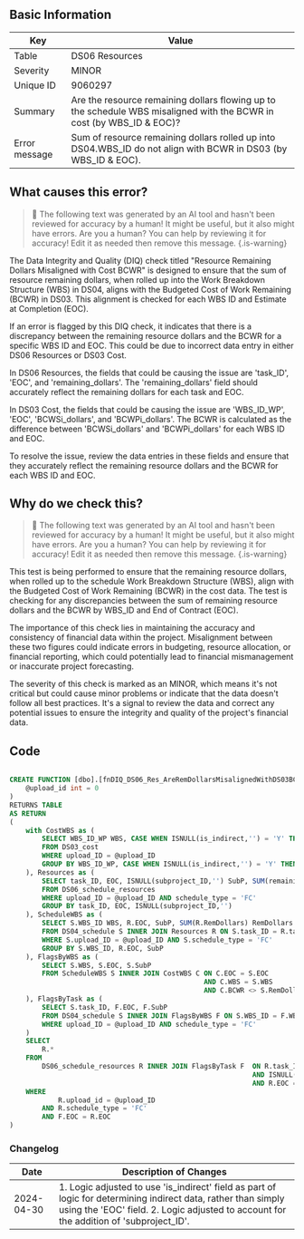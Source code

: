 ## Basic Information

| Key           | Value                                                                                                                 |
| ------------- | --------------------------------------------------------------------------------------------------------------------- |
| Table         | DS06 Resources                                                                                                        |
| Severity      | MINOR                                                                                                                 |
| Unique ID     | 9060297                                                                                                               |
| Summary       | Are the resource remaining dollars flowing up to the schedule WBS misaligned with the BCWR in cost (by WBS_ID & EOC)? |
| Error message | Sum of resource remaining dollars rolled up into DS04.WBS_ID do not align with BCWR in DS03 (by WBS_ID & EOC).        |

## What causes this error?

> :robot: The following text was generated by an AI tool and hasn't been reviewed for accuracy by a human! It might be useful, but it also might have errors. Are you a human? You can help by reviewing it for accuracy! Edit it as needed then remove this message.
> {.is-warning}

The Data Integrity and Quality (DIQ) check titled "Resource Remaining Dollars Misaligned with Cost BCWR" is designed to ensure that the sum of resource remaining dollars, when rolled up into the Work Breakdown Structure (WBS) in DS04, aligns with the Budgeted Cost of Work Remaining (BCWR) in DS03. This alignment is checked for each WBS ID and Estimate at Completion (EOC).

If an error is flagged by this DIQ check, it indicates that there is a discrepancy between the remaining resource dollars and the BCWR for a specific WBS ID and EOC. This could be due to incorrect data entry in either DS06 Resources or DS03 Cost.

In DS06 Resources, the fields that could be causing the issue are 'task_ID', 'EOC', and 'remaining_dollars'. The 'remaining_dollars' field should accurately reflect the remaining dollars for each task and EOC.

In DS03 Cost, the fields that could be causing the issue are 'WBS_ID_WP', 'EOC', 'BCWSi_dollars', and 'BCWPi_dollars'. The BCWR is calculated as the difference between 'BCWSi_dollars' and 'BCWPi_dollars' for each WBS ID and EOC.

To resolve the issue, review the data entries in these fields and ensure that they accurately reflect the remaining resource dollars and the BCWR for each WBS ID and EOC.

## Why do we check this?

> :robot: The following text was generated by an AI tool and hasn't been reviewed for accuracy by a human! It might be useful, but it also might have errors. Are you a human? You can help by reviewing it for accuracy! Edit it as needed then remove this message.
> {.is-warning}

This test is being performed to ensure that the remaining resource dollars, when rolled up to the schedule Work Breakdown Structure (WBS), align with the Budgeted Cost of Work Remaining (BCWR) in the cost data. The test is checking for any discrepancies between the sum of remaining resource dollars and the BCWR by WBS_ID and End of Contract (EOC).

The importance of this check lies in maintaining the accuracy and consistency of financial data within the project. Misalignment between these two figures could indicate errors in budgeting, resource allocation, or financial reporting, which could potentially lead to financial mismanagement or inaccurate project forecasting.

The severity of this check is marked as an MINOR, which means it's not critical but could cause minor problems or indicate that the data doesn't follow all best practices. It's a signal to review the data and correct any potential issues to ensure the integrity and quality of the project's financial data.

## Code

```sql

CREATE FUNCTION [dbo].[fnDIQ_DS06_Res_AreRemDollarsMisalignedWithDS03BCWR] (
	@upload_id int = 0
)
RETURNS TABLE
AS RETURN
(
	with CostWBS as (
		SELECT WBS_ID_WP WBS, CASE WHEN ISNULL(is_indirect,'') = 'Y' THEN 'Indirect' ELSE EOC END as EOC, SUM(BCWSi_dollars) - SUM(BCWPi_dollars) BCWR
		FROM DS03_cost
		WHERE upload_ID = @upload_ID
		GROUP BY WBS_ID_WP, CASE WHEN ISNULL(is_indirect,'') = 'Y' THEN 'Indirect' ELSE EOC END
	), Resources as (
		SELECT task_ID, EOC, ISNULL(subproject_ID,'') SubP, SUM(remaining_dollars) RemDollars
		FROM DS06_schedule_resources
		WHERE upload_ID = @upload_ID AND schedule_type = 'FC'
		GROUP BY task_ID, EOC, ISNULL(subproject_ID,'')
	), ScheduleWBS as (
		SELECT S.WBS_ID WBS, R.EOC, SubP, SUM(R.RemDollars) RemDollars
		FROM DS04_schedule S INNER JOIN Resources R ON S.task_ID = R.task_ID AND ISNULL(S.subproject_ID,'') = R.SubP
		WHERE S.upload_ID = @upload_ID AND S.schedule_type = 'FC'
		GROUP BY S.WBS_ID, R.EOC, SubP
	), FlagsByWBS as (
		SELECT S.WBS, S.EOC, S.SubP
		FROM ScheduleWBS S INNER JOIN CostWBS C ON C.EOC = S.EOC
												AND C.WBS = S.WBS
												AND C.BCWR <> S.RemDollars
	), FlagsByTask as (
		SELECT S.task_ID, F.EOC, F.SubP
		FROM DS04_schedule S INNER JOIN FlagsByWBS F ON S.WBS_ID = F.WBS AND ISNULL(S.subproject_ID,'') = F.SubP
		WHERE upload_ID = @upload_ID AND schedule_type = 'FC'
	)
	SELECT
		R.*
	FROM
		DS06_schedule_resources R INNER JOIN FlagsByTask F 	ON R.task_ID = F.task_ID
															AND ISNULL(R.subproject_ID,'') = F.SubP
															AND R.EOC = F.EOC
	WHERE
			R.upload_id = @upload_ID
		AND R.schedule_type = 'FC'
		AND F.EOC = R.EOC
)
```

### Changelog

| Date       | Description of Changes                                                                                                                                                                                   |
| ---------- | -------------------------------------------------------------------------------------------------------------------------------------------------------------------------------------------------------- |
| 2024-04-30 | 1. Logic adjusted to use 'is_indirect' field as part of logic for determining indirect data, rather than simply using the 'EOC' field. 2. Logic adjusted to account for the addition of 'subproject_ID'. |
